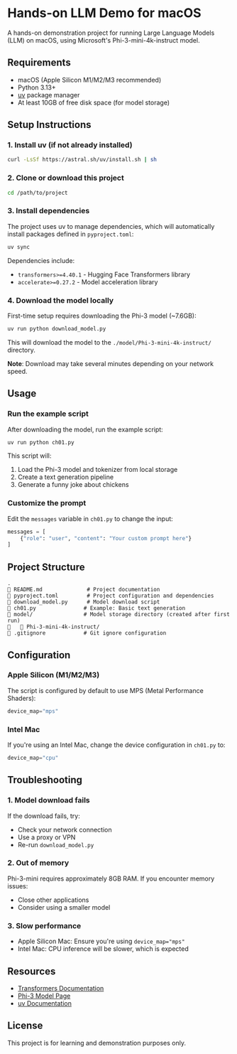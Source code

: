 # Hands-on LLM Demo for macOS

A hands-on demonstration project for running Large Language Models (LLM) on macOS, using Microsoft's Phi-3-mini-4k-instruct model.

## Requirements

- macOS (Apple Silicon M1/M2/M3 recommended)
- Python 3.13+
- [uv](https://github.com/astral-sh/uv) package manager
- At least 10GB of free disk space (for model storage)

## Setup Instructions

### 1. Install uv (if not already installed)

```bash
curl -LsSf https://astral.sh/uv/install.sh | sh
```

### 2. Clone or download this project

```bash
cd /path/to/project
```

### 3. Install dependencies

The project uses uv to manage dependencies, which will automatically install packages defined in `pyproject.toml`:

```bash
uv sync
```

Dependencies include:
- `transformers>=4.40.1` - Hugging Face Transformers library
- `accelerate>=0.27.2` - Model acceleration library

### 4. Download the model locally

First-time setup requires downloading the Phi-3 model (~7.6GB):

```bash
uv run python download_model.py
```

This will download the model to the `./model/Phi-3-mini-4k-instruct/` directory.

**Note**: Download may take several minutes depending on your network speed.

## Usage

### Run the example script

After downloading the model, run the example script:

```bash
uv run python ch01.py
```

This script will:
1. Load the Phi-3 model and tokenizer from local storage
2. Create a text generation pipeline
3. Generate a funny joke about chickens

### Customize the prompt

Edit the `messages` variable in `ch01.py` to change the input:

```python
messages = [
    {"role": "user", "content": "Your custom prompt here"}
]
```

## Project Structure

```
.
   README.md              # Project documentation
   pyproject.toml         # Project configuration and dependencies
   download_model.py      # Model download script
   ch01.py               # Example: Basic text generation
   model/                # Model storage directory (created after first run)
      Phi-3-mini-4k-instruct/
   .gitignore            # Git ignore configuration
```

## Configuration

### Apple Silicon (M1/M2/M3)

The script is configured by default to use MPS (Metal Performance Shaders):

```python
device_map="mps"
```

### Intel Mac

If you're using an Intel Mac, change the device configuration in `ch01.py` to:

```python
device_map="cpu"
```

## Troubleshooting

### 1. Model download fails

If the download fails, try:
- Check your network connection
- Use a proxy or VPN
- Re-run `download_model.py`

### 2. Out of memory

Phi-3-mini requires approximately 8GB RAM. If you encounter memory issues:
- Close other applications
- Consider using a smaller model

### 3. Slow performance

- Apple Silicon Mac: Ensure you're using `device_map="mps"`
- Intel Mac: CPU inference will be slower, which is expected

## Resources

- [Transformers Documentation](https://huggingface.co/docs/transformers)
- [Phi-3 Model Page](https://huggingface.co/microsoft/Phi-3-mini-4k-instruct)
- [uv Documentation](https://docs.astral.sh/uv/)

## License

This project is for learning and demonstration purposes only.